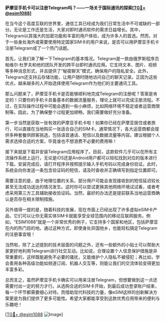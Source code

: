 **萨摩亚手机卡可以注册Telegram吗？——一场关于国际通讯的探索[[TG💪+ @esim1088](https://t.me/s/esim1088)]**

在当今这个高度互联的世界里，通信工具已经成为我们日常生活中不可或缺的一部分。无论是工作还是生活，大家对即时通讯软件的需求日益增长。其中，Telegram以其强大的加密功能和丰富的用户体验，成为许多人的首选。然而，对于一些身处海外或需要使用特定国家SIM卡的用户来说，是否可以用萨摩亚手机卡注册Telegram成了一个热门话题。

首先，让我们来了解一下Telegram的基本情况。Telegram是一款由俄罗斯程序员帕维尔·杜罗夫和他的团队开发的跨平台即时通讯应用。它支持文本、图片、视频等多种消息形式，并且提供了“秘密聊天”模式，确保用户的隐私安全。此外，Telegram还支持云存储功能，让用户随时随地访问自己的聊天记录。正因为这些优点，越来越多的人开始选择使用Telegram作为他们的主要通讯工具。

那么问题来了，萨摩亚手机卡是否能够顺利地完成Telegram的注册呢？答案是肯定的！只要你的手机卡具备基本的数据流量服务，理论上就可以完成注册流程。不过，在实际操作过程中可能会遇到一些小麻烦，比如网络环境不稳定或者运营商限制等。因此，为了确保整个过程更加顺畅，我们需要做好充分准备。

第一步当然是获取一张有效的萨摩亚手机卡啦！如果你已经在萨摩亚居住或者旅行，可以直接在当地购买一张适合自己的SIM卡。通常情况下，各大运营商都会提供多种套餐供顾客挑选，包括语音通话、短信以及数据流量等内容。建议根据个人需求选择合适的方案，毕竟谁也不想浪费不必要的费用嘛！

接下来就是下载并安装Telegram应用程序了。目前，这款软件几乎可以在所有主流操作系统上运行，无论是iOS还是Android用户都可以轻松找到对应的版本进行下载。安装完成后，请打开程序并按照提示输入手机号码以完成身份验证。此时，系统会向你发送一条包含验证码的短信，请及时查收并正确填写到指定位置即可。

需要注意的是，由于地理位置的关系，部分用户可能会发现接收到的短信延迟较长甚至无法成功送达的情况发生。这时你可以尝试更换其他网络环境试试看，或者考虑采用第三方工具辅助接收验证码。当然，最好的办法还是提前联系当地运营商确认是否存在相关限制措施。

另外值得一提的是，随着科技的发展，现在市面上已经出现了许多虚拟eSIM卡产品，它们可以让你无需实体SIM卡就能享受全球范围内的移动互联网服务。例如，“ESIM1088”就是一个非常优秀的例子，它支持多个国家和地区，包括萨摩亚在内的热门目的地。通过这种方式，即使身处异国他乡，也能轻松搞定Telegram的注册事宜哦！

当然啦，除了上述提到的技术层面的问题之外，还有一些额外的小贴士可以帮助大家更好地利用Telegram进行社交互动。比如说，合理设置个人信息保护措施是非常重要的，这样既能避免不必要的骚扰，又能维护个人隐私不被侵犯；再比如，学会善用各种高级功能如频道订阅、机器人交互等，则能让我们的交流体验变得更加丰富多彩。

总而言之，虽然萨摩亚手机卡确实可以用来注册Telegram，但想要做到这一点还需要付出一定的努力才行。从选购合适的SIM卡开始，到最后成功登录账户结束，每一个环节都需要细心对待。而借助现代科技的力量，像eSIM这样的创新解决方案更是为我们提供了更多可能性。希望大家都能享受到这款优秀应用带来的便利与乐趣吧！

[[TG💪+ @esim1088](https://t.me/s/esim1088) ![Image](https://i.postimg.cc/4NQfJmqS/Snipaste-2025-05-13-00-14-12.png)]